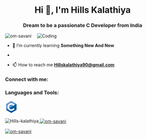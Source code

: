 <h1 align="center">Hi 👋, I'm Hills Kalathiya</h1>
<h3 align="center">Dream to be a passionate C Developer from India</h3>
<img align="right" alt="Coding" width="400" src="https://media.tenor.com/rePDfDWO3XoAAAAd/hacking.gif">

<p align="left"> <img src="https://komarev.com/ghpvc/?username=om-savani&label=Profile%20views&color=0e75b6&style=flat" alt="om-savani" /> </p>



- 🌱 I’m currently learning **Something New And New**

- 

- 📫 How to reach me **Hillskalathiya90@gmail.com**

<h3 align="left">Connect with me:</h3>
<p align="left">
</p>

<h3 align="left">Languages and Tools:</h3>
<p align="left"> <a href="https://www.cprogramming.com/" target="_blank" rel="noreferrer"> <img src="https://raw.githubusercontent.com/devicons/devicon/master/icons/c/c-original.svg" alt="c" width="40" height="40"/> </a> <a href="https://www.w3schools.com/cpp/" target="_blank" rel="noreferrer"> 

<p><img align="left" src="https://github-readme-stats.vercel.app/api/top-langs?username=om-savani&show_icons=true&locale=en&layout=compact" alt="Hills-kalathiya" /></p>

<p>&nbsp;<img align="center" src="https://github-readme-stats.vercel.app/api?username=Kalathiya-Hills&show_icons=true&locale=en" alt="om-savani" /></p>

<p><img align="center" src="https://github-readme-streak-stats.herokuapp.com/?user=Kalathiya-Hills&" alt="om-savani" /></p>

